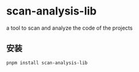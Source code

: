 # scan-analysis-lib

a tool to scan and analyze the code of the projects

## 安装

```bash
pnpm install scan-analysis-lib
```




